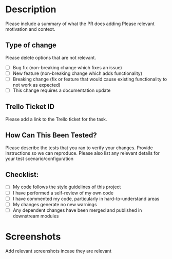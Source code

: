 # Description

Please include a summary of what the PR does adding Please relevant motivation and context.

## Type of change

Please delete options that are not relevant.

- [ ] Bug fix (non-breaking change which fixes an issue)
- [ ] New feature (non-breaking change which adds functionality)
- [ ] Breaking change (fix or feature that would cause existing functionality to not work as expected)
- [ ] This change requires a documentation update

## Trello Ticket ID

Please add a link to the Trello ticket for the task.

## How Can This Been Tested?

Please describe the tests that you ran to verify your changes. Provide instructions so we can reproduce. Please also list any relevant details for your test scenario/configuration


## Checklist:

- [ ] My code follows the style guidelines of this project
- [ ] I have performed a self-review of my own code
- [ ] I have commented my code, particularly in hard-to-understand areas
- [ ] My changes generate no new warnings
- [ ] Any dependent changes have been merged and published in downstream modules

# Screenshots

Add relevant screenshots incase they are relevant